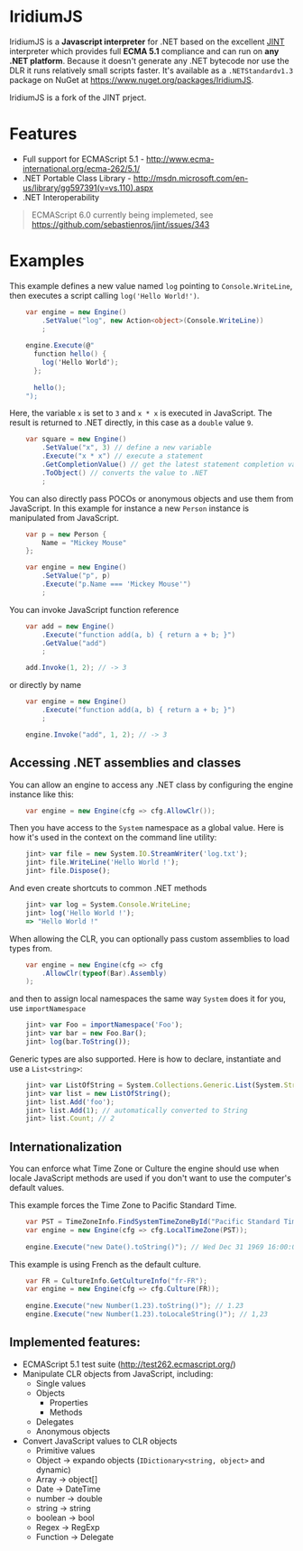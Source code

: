 
# IridiumJS

IridiumJS is a __Javascript interpreter__ for .NET based on the excellent [JINT](https://github.com/sebastienros/jint) interpreter which provides full __ECMA 5.1__ compliance and can run on __any .NET platform__.
Because it doesn't generate any .NET bytecode nor use the DLR it runs relatively small scripts faster. It's available as a `.NETStandardv1.3` package on NuGet at <https://www.nuget.org/packages/IridiumJS>.

IridiumJS is a fork of the JINT prject.

# Features

- Full support for ECMAScript 5.1 - http://www.ecma-international.org/ecma-262/5.1/
- .NET Portable Class Library - http://msdn.microsoft.com/en-us/library/gg597391(v=vs.110).aspx
- .NET Interoperability 

> ECMAScript 6.0 currently being implemeted, see https://github.com/sebastienros/jint/issues/343

# Examples

This example defines a new value named `log` pointing to `Console.WriteLine`, then executes 
a script calling `log('Hello World!')`. 
```c#
    var engine = new Engine()
        .SetValue("log", new Action<object>(Console.WriteLine))
        ;
    
    engine.Execute(@"
      function hello() { 
        log('Hello World');
      };
      
      hello();
    ");
```
Here, the variable `x` is set to `3` and `x * x` is executed in JavaScript. The result is returned to .NET directly, in this case as a `double` value `9`. 
```c#
    var square = new Engine()
        .SetValue("x", 3) // define a new variable
        .Execute("x * x") // execute a statement
        .GetCompletionValue() // get the latest statement completion value
        .ToObject() // converts the value to .NET
        ;
```
You can also directly pass POCOs or anonymous objects and use them from JavaScript. In this example for instance a new `Person` instance is manipulated from JavaScript. 
```c#
    var p = new Person {
        Name = "Mickey Mouse"
    };

    var engine = new Engine()
        .SetValue("p", p)
        .Execute("p.Name === 'Mickey Mouse'")
        ;
```
You can invoke JavaScript function reference
```c#
    var add = new Engine()
        .Execute("function add(a, b) { return a + b; }")
        .GetValue("add")
        ;

    add.Invoke(1, 2); // -> 3
```
or directly by name 
```c#
    var engine = new Engine()
        .Execute("function add(a, b) { return a + b; }")
        ;

    engine.Invoke("add", 1, 2); // -> 3
```
## Accessing .NET assemblies and classes

You can allow an engine to access any .NET class by configuring the engine instance like this:
```c#
    var engine = new Engine(cfg => cfg.AllowClr());
```
Then you have access to the `System` namespace as a global value. Here is how it's used in the context on the command line utility:
```javascript
    jint> var file = new System.IO.StreamWriter('log.txt');
    jint> file.WriteLine('Hello World !');
    jint> file.Dispose();
```
And even create shortcuts to common .NET methods
```javascript
    jint> var log = System.Console.WriteLine;
    jint> log('Hello World !');
    => "Hello World !"
```
When allowing the CLR, you can optionally pass custom assemblies to load types from. 
```c#
    var engine = new Engine(cfg => cfg
        .AllowClr(typeof(Bar).Assembly)
    );
```
and then to assign local namespaces the same way `System` does it for you, use `importNamespace`
```javascript
    jint> var Foo = importNamespace('Foo');
    jint> var bar = new Foo.Bar();
    jint> log(bar.ToString());
```    
Generic types are also supported. Here is how to declare, instantiate and use a `List<string>`:
```javascript
    jint> var ListOfString = System.Collections.Generic.List(System.String);
    jint> var list = new ListOfString();
    jint> list.Add('foo');
    jint> list.Add(1); // automatically converted to String
    jint> list.Count; // 2
```

## Internationalization

You can enforce what Time Zone or Culture the engine should use when locale JavaScript methods are used if you don't want to use the computer's default values.

This example forces the Time Zone to Pacific Standard Time.
```c#
    var PST = TimeZoneInfo.FindSystemTimeZoneById("Pacific Standard Time");
    var engine = new Engine(cfg => cfg.LocalTimeZone(PST));
    
    engine.Execute("new Date().toString()"); // Wed Dec 31 1969 16:00:00 GMT-08:00
```

This example is using French as the default culture.
```c#
    var FR = CultureInfo.GetCultureInfo("fr-FR");
    var engine = new Engine(cfg => cfg.Culture(FR));
    
    engine.Execute("new Number(1.23).toString()"); // 1.23
    engine.Execute("new Number(1.23).toLocaleString()"); // 1,23
```

## Implemented features:

- ECMAScript 5.1 test suite (http://test262.ecmascript.org/) 
- Manipulate CLR objects from JavaScript, including:
  - Single values
  - Objects
    - Properties
    - Methods
  - Delegates
  - Anonymous objects
- Convert JavaScript values to CLR objects
  - Primitive values
  - Object -> expando objects (`IDictionary<string, object>` and dynamic)
  - Array -> object[]
  - Date -> DateTime
  - number -> double
  - string -> string
  - boolean -> bool
  - Regex -> RegExp
  - Function -> Delegate
